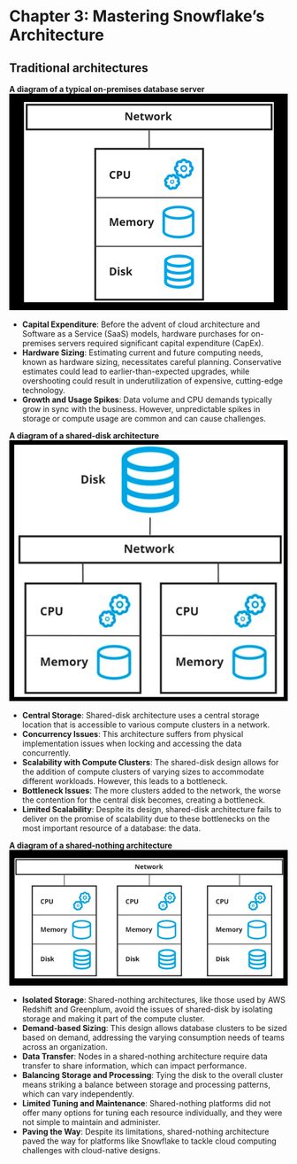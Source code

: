 # Chapter 3: Mastering Snowflake’s Architecture

## Traditional architectures

**A diagram of a typical on-premises database server**
![](resources/on_premises_database_server.png)

- **Capital Expenditure**: Before the advent of cloud architecture and Software as a Service (SaaS) models, hardware purchases for on-premises servers required significant capital expenditure (CapEx).
- **Hardware Sizing**: Estimating current and future computing needs, known as hardware sizing, necessitates careful planning. Conservative estimates could lead to earlier-than-expected upgrades, while overshooting could result in underutilization of expensive, cutting-edge technology.
- **Growth and Usage Spikes**: Data volume and CPU demands typically grow in sync with the business. However, unpredictable spikes in storage or compute usage are common and can cause challenges.

**A diagram of a shared-disk architecture**
![](resources/shared_disk_architecture.png)

- **Central Storage**: Shared-disk architecture uses a central storage location that is accessible to various compute clusters in a network.
- **Concurrency Issues**: This architecture suffers from physical implementation issues when locking and accessing the data concurrently.
- **Scalability with Compute Clusters**: The shared-disk design allows for the addition of compute clusters of varying sizes to accommodate different workloads. However, this leads to a bottleneck.
- **Bottleneck Issues**: The more clusters added to the network, the worse the contention for the central disk becomes, creating a bottleneck.
- **Limited Scalability**: Despite its design, shared-disk architecture fails to deliver on the promise of scalability due to these bottlenecks on the most important resource of a database: the data.

**A diagram of a shared-nothing architecture**
![](resources/shared_nothing_architecture.png)

- **Isolated Storage**: Shared-nothing architectures, like those used by AWS Redshift and Greenplum, avoid the issues of shared-disk by isolating storage and making it part of the compute cluster.
- **Demand-based Sizing**: This design allows database clusters to be sized based on demand, addressing the varying consumption needs of teams across an organization.
- **Data Transfer**: Nodes in a shared-nothing architecture require data transfer to share information, which can impact performance.
- **Balancing Storage and Processing**: Tying the disk to the overall cluster means striking a balance between storage and processing patterns, which can vary independently.
- **Limited Tuning and Maintenance**: Shared-nothing platforms did not offer many options for tuning each resource individually, and they were not simple to maintain and administer.
- **Paving the Way**: Despite its limitations, shared-nothing architecture paved the way for platforms like Snowflake to tackle cloud computing challenges with cloud-native designs.

